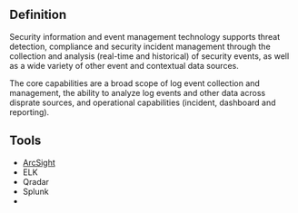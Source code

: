 ## Definition
 Security information and event management technology supports threat detection, compliance and security incident management through the collection and analysis (real-time and historical) of security events, as well as a wide variety of other event and contextual data sources.
 
 The core capabilities are a broad scope of log event collection and management, the ability to analyze log events and other data across disprate sources, and operational capabilities (incident, dashboard and reporting).

## Tools
- [ArcSight](https://zhuanlan.zhihu.com/p/392791330)
- ELK
- Qradar
- Splunk
- 
